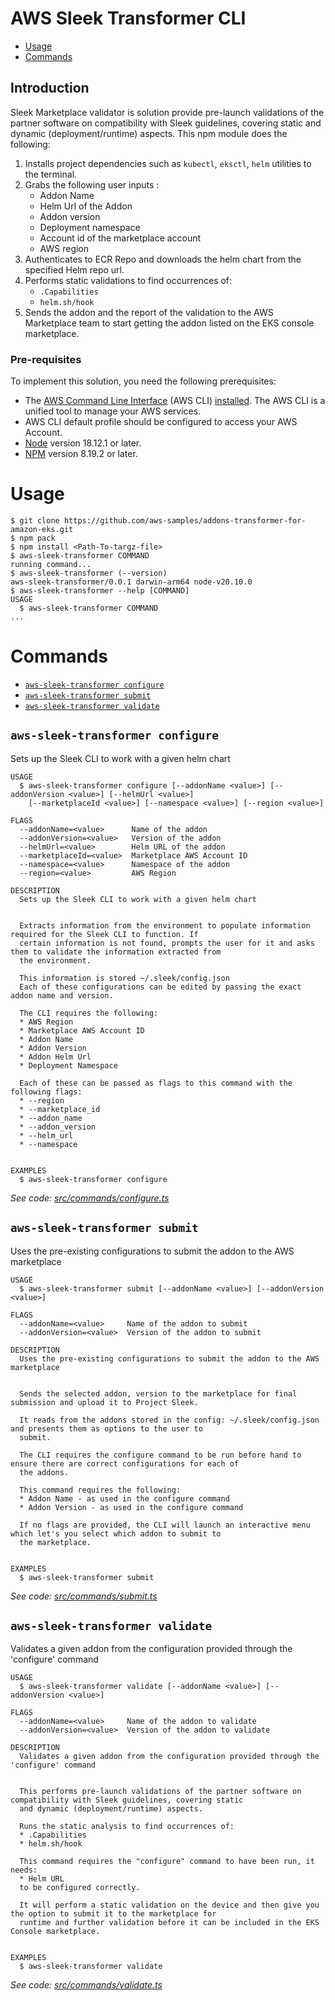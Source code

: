 AWS Sleek Transformer CLI
=========================

<!-- toc -->
* [Usage](#usage)
* [Commands](#commands)
<!-- tocstop -->

## Introduction

Sleek Marketplace validator is solution provide pre-launch validations of the partner software on compatibility with Sleek guidelines, covering static and dynamic (deployment/runtime) aspects. This npm module does the following:

1. Installs project dependencies such as `kubectl`, `eksctl`, `helm` utilities to the terminal.
2. Grabs the following user inputs :
    - Addon Name
    - Helm Url of the Addon
    - Addon version
    - Deployment namespace
    - Account id of the marketplace account
    - AWS region
3. Authenticates to ECR Repo and downloads the helm chart from the specified Helm repo url.
4. Performs static validations to find occurrences of:
    - `.Capabilities`
    - `helm.sh/hook`
5. Sends the addon and the report of the validation to the AWS Marketplace team to start getting the addon listed on the
  EKS console marketplace.


### Pre-requisites
To implement this solution, you need the following prerequisites:

* The [AWS Command Line Interface](http://aws.amazon.com/cli) (AWS CLI) [installed](https://docs.aws.amazon.com/cli/latest/userguide/cli-chap-install.html). The AWS CLI is a unified tool to manage your AWS services.
* AWS CLI default profile should be configured to access your AWS Account.
* [Node](https://nodejs.org/en/download/current/) version 18.12.1 or later.
* [NPM](https://docs.npmjs.com/downloading-and-installing-node-js-and-npm) version 8.19.2 or later.


# Usage
<!-- usage -->
```sh-session
$ git clone https://github.com/aws-samples/addons-transformer-for-amazon-eks.git
$ npm pack
$ npm install <Path-To-targz-file>
$ aws-sleek-transformer COMMAND
running command...
$ aws-sleek-transformer (--version)
aws-sleek-transformer/0.0.1 darwin-arm64 node-v20.10.0
$ aws-sleek-transformer --help [COMMAND]
USAGE
  $ aws-sleek-transformer COMMAND
...
```
<!-- usagestop -->
# Commands
<!-- commands -->
* [`aws-sleek-transformer configure`](#aws-sleek-transformer-configure)
* [`aws-sleek-transformer submit`](#aws-sleek-transformer-submit)
* [`aws-sleek-transformer validate`](#aws-sleek-transformer-validate)

## `aws-sleek-transformer configure`

Sets up the Sleek CLI to work with a given helm chart

```
USAGE
  $ aws-sleek-transformer configure [--addonName <value>] [--addonVersion <value>] [--helmUrl <value>]
    [--marketplaceId <value>] [--namespace <value>] [--region <value>]

FLAGS
  --addonName=<value>      Name of the addon
  --addonVersion=<value>   Version of the addon
  --helmUrl=<value>        Helm URL of the addon
  --marketplaceId=<value>  Marketplace AWS Account ID
  --namespace=<value>      Namespace of the addon
  --region=<value>         AWS Region

DESCRIPTION
  Sets up the Sleek CLI to work with a given helm chart


  Extracts information from the environment to populate information required for the Sleek CLI to function. If
  certain information is not found, prompts the user for it and asks them to validate the information extracted from
  the environment.

  This information is stored ~/.sleek/config.json
  Each of these configurations can be edited by passing the exact addon name and version.

  The CLI requires the following:
  * AWS Region
  * Marketplace AWS Account ID
  * Addon Name
  * Addon Version
  * Addon Helm Url
  * Deployment Namespace

  Each of these can be passed as flags to this command with the following flags:
  * --region
  * --marketplace_id
  * --addon_name
  * --addon_version
  * --helm_url
  * --namespace


EXAMPLES
  $ aws-sleek-transformer configure
```

_See code: [src/commands/configure.ts](https://github.com/elaramas/aws-sleek-transformer/blob/v0.0.1/src/commands/configure.ts)_

## `aws-sleek-transformer submit`

Uses the pre-existing configurations to submit the addon to the AWS marketplace

```
USAGE
  $ aws-sleek-transformer submit [--addonName <value>] [--addonVersion <value>]

FLAGS
  --addonName=<value>     Name of the addon to submit
  --addonVersion=<value>  Version of the addon to submit

DESCRIPTION
  Uses the pre-existing configurations to submit the addon to the AWS marketplace


  Sends the selected addon, version to the marketplace for final submission and upload it to Project Sleek.

  It reads from the addons stored in the config: ~/.sleek/config.json and presents them as options to the user to
  submit.

  The CLI requires the configure command to be run before hand to ensure there are correct configurations for each of
  the addons.

  This command requires the following:
  * Addon Name - as used in the configure command
  * Addon Version - as used in the configure command

  If no flags are provided, the CLI will launch an interactive menu which let's you select which addon to submit to
  the marketplace.


EXAMPLES
  $ aws-sleek-transformer submit
```

_See code: [src/commands/submit.ts](https://github.com/elaramas/aws-sleek-transformer/blob/v0.0.1/src/commands/submit.ts)_

## `aws-sleek-transformer validate`

Validates a given addon from the configuration provided through the 'configure' command

```
USAGE
  $ aws-sleek-transformer validate [--addonName <value>] [--addonVersion <value>]

FLAGS
  --addonName=<value>     Name of the addon to validate
  --addonVersion=<value>  Version of the addon to validate

DESCRIPTION
  Validates a given addon from the configuration provided through the 'configure' command


  This performs pre-launch validations of the partner software on compatibility with Sleek guidelines, covering static
  and dynamic (deployment/runtime) aspects.

  Runs the static analysis to find occurrences of:
  * .Capabilities
  * helm.sh/hook

  This command requires the "configure" command to have been run, it needs:
  * Helm URL
  to be configured correctly.

  It will perform a static validation on the device and then give you the option to submit it to the marketplace for
  runtime and further validation before it can be included in the EKS Console marketplace.


EXAMPLES
  $ aws-sleek-transformer validate
```

_See code: [src/commands/validate.ts](https://github.com/elaramas/aws-sleek-transformer/blob/v0.0.1/src/commands/validate.ts)_
<!-- commandsstop -->
